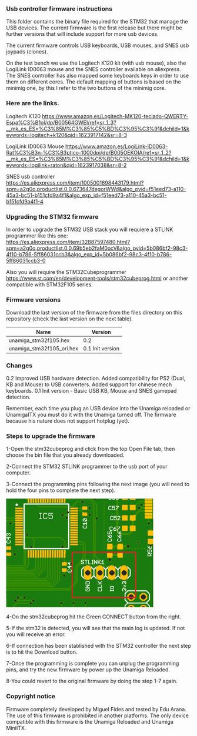 ### Usb controller firmware instructions

This folder contains the binary file required for the STM32 that manage the USB devices. The current firmware is the first release but there might be further versions that will include support for more usb devices.

The current firmware controls USB keyboards, USB mouses, and SNES usb joypads (clones). 

On the test bench we use the Logitech K120 kit (with usb mouse), also the LogiLink ID0063 mouse and the SNES controller available on aliexpress. The SNES controller has also mapped some keyboards keys in order
to use them on different cores. The default mapping of buttons is based on the minimig one, by this I refer to the two buttons of the minimig core.

### Here are the links.

Logitech K120 https://www.amazon.es/Logitech-MK120-teclado-QWERTY-Espa%C3%B1ol/dp/B00564GWEI/ref=sr_1_3?__mk_es_ES=%C3%85M%C3%85%C5%BD%C3%95%C3%91&dchild=1&keywords=logitech+k120&qid=1623917142&sr=8-3

LogiLink ID0063 Mouse https://www.amazon.es/LogiLink-ID0063-Rat%C3%B3n-%C3%B3ptico-1000dpi/dp/B005OEKOIA/ref=sr_1_2?__mk_es_ES=%C3%85M%C3%85%C5%BD%C3%95%C3%91&dchild=1&keywords=logilink+raton&qid=1623917038&sr=8-2

SNES usb controller https://es.aliexpress.com/item/1005001698443179.html?spm=a2g0o.productlist.0.0.673647degorWWd&algo_pvid=f51eed73-a110-45a3-bc51-b151cfd9a4f1&algo_exp_id=f51eed73-a110-45a3-bc51-b151cfd9a4f1-4 

### Upgrading the STM32 firmware

In order to upgrade the STM32 USB stack you will requiere a STLINK programmer like this one: https://es.aliexpress.com/item/32887597480.html?spm=a2g0o.productlist.0.0.69b5eb2faM0ocV&algo_pvid=5b086bf2-98c3-4f10-b786-5ff86031ccb3&algo_exp_id=5b086bf2-98c3-4f10-b786-5ff86031ccb3-0

Also you will require the STM32Cubeprogrammer https://www.st.com/en/development-tools/stm32cubeprog.html or another compatible with STM32F105 series.

### Firmware versions

Download the last version of the firmware from the files directory on this repository (check the last version on the next table).

| Name                       | Version                   |
| -------------------------- | ------------------------- |
| unamiga_stm32f105.hex      | 0.2                       |
| unamiga_stm32f105_ori.hex  | 0.1 Init version          |

### Changes
0.2 Improved USB hardware detection. Added compatibility for PS2 (Dual, KB and Mouse) to USB converters. Added support for chinese mech keyboards.
0.1 Init version - Basic USB KB, Mouse and SNES gamepad detection.

Remember, each time you plug an USB device into the Unamiga reloaded or UnamigaITX you must do it with the Unamiga turned off. The firmware because his nature does not support hotplug (yet).

### Steps to upgrade the firmware

1-Open the stm32cubeprog and click from the top  Open File tab, then choose the bin file that you already downloaded.

2-Connect the STM32 STLINK programmer to the usb port of your computer.

3-Connect the programming pins following the next image (you will need to hold the four pins to complete the next step).

<img src="https://github.com/arananet/Unamiga_Reloaded/blob/main/images/programming.png?raw=true" width="400"/>

4-On the stm32cubeprog hit the Green CONNECT button from the right.

5-If the stm32 is detected, you will see that the main log is updated. If not you will receive an error.

6-If connection has been stablished with the STM32 controller the next step is to hit the Download button.

7-Once the programming is complete you can unplug the programming pins, and try the new firmware by power up the Unamiga Reloaded.

8-You could revert to the original firmware by doing the step 1-7 again.

### Copyright notice

Firmware completely developed by Miguel Fides and tested by Edu Arana. The use of this firmware is prohibited in another platforms. The only device compatible with this firmware is the Unamiga Reloaded and Unamiga MiniITX.
